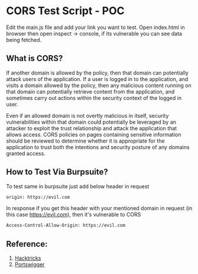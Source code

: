 # CORS Test Script - POC

Edit the main.js file and add your link you want to test.
Open index.html in browser then open inspect -> console, if its vulnerable you can see data being fetched.

## What is CORS?
If another domain is allowed by the policy, then that domain can potentially attack users of the application. If a user is logged in to the application, and visits a domain allowed by the policy, then any malicious content running on that domain can potentially retrieve content from the application, and sometimes carry out actions within the security context of the logged in user.

Even if an allowed domain is not overtly malicious in itself, security vulnerabilities within that domain could potentially be leveraged by an attacker to exploit the trust relationship and attack the application that allows access. CORS policies on pages containing sensitive information should be reviewed to determine whether it is appropriate for the application to trust both the intentions and security posture of any domains granted access.

## How to Test Via Burpsuite?
To test same in burpsuite just add below header in request
```bash
origin: https://evil.com
```
In response if you get this header with your mentioned domain in request (in this case https://evil.com), then it's vulnerable to CORS
```bash
Access-Control-Allow-Origin: https://evil.com
```

## Reference:
1. [Hacktricks](https://book.hacktricks.xyz/pentesting-web/cors-bypass)
2. [Portswigger](https://portswigger.net/research/exploiting-cors-misconfigurations-for-bitcoins-and-bounties)
